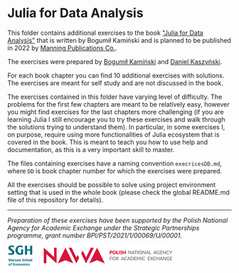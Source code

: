 # Julia for Data Analysis

This folder contains additional exercises to the book
["Julia for Data Analysis"](https://www.manning.com/books/julia-for-data-analysis?utm_source=bkamins&utm_medium=affiliate&utm_campaign=book_kaminski2_julia_3_17_22)
that is written by Bogumił Kamiński and is planned to be published in 2022
by [Manning Publications Co.](https://www.manning.com/).

The exercises were prepared by [Bogumił Kamiński](https://github.com/bkamins) and [Daniel Kaszyński](https://www.linkedin.com/in/daniel-kaszy%C5%84ski-3a7807113/).

For each book chapter you can find 10 additional exercises with solutions.
The exercises are meant for self study and are not discussed in the book.

The exercises contained in this folder have varying level of difficulty. The
problems for the first few chapters are meant to be relatively easy, however you
might find exercises for the last chapters more challenging (if you are learning
Julia I still encourage you to try these exercises and walk through the
solutions trying to understand them). In particular, in some exercises I, on
purpose, require using more functionalities of Julia ecosystem that is covered
in the book. This is meant to teach you how to use help and documentation,
as this is a very important skill to master.

The files containing exercises have a naming convention `execricesDD.md`, where
`DD` is book chapter number for which the exercises were prepared.

All the exercises should be possible to solve using project environment setting
that is used in the whole book (please check the global README.md file of this
repository for details).

---

*Preparation of these exercises have been supported by the Polish National Agency for Academic Exchange under the Strategic Partnerships programme, grant number BPI/PST/2021/1/00069/U/00001.*

![SGH & NAWA](logo.png)
